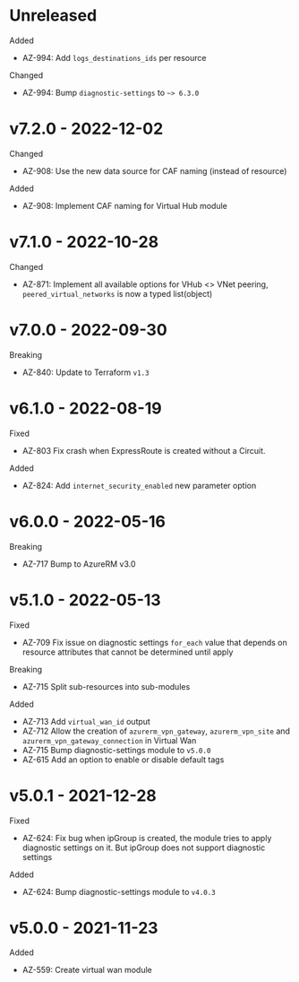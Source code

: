 # Unreleased

Added
  * AZ-994: Add `logs_destinations_ids` per resource

Changed
  * AZ-994: Bump `diagnostic-settings` to `~> 6.3.0`

# v7.2.0 - 2022-12-02

Changed
  * AZ-908: Use the new data source for CAF naming (instead of resource)

Added
  * AZ-908: Implement CAF naming for Virtual Hub module

# v7.1.0 - 2022-10-28

Changed
  * AZ-871: Implement all available options for VHub <> VNet peering, `peered_virtual_networks` is now a typed list(object)

# v7.0.0 - 2022-09-30

Breaking
  * AZ-840: Update to Terraform `v1.3`

# v6.1.0 - 2022-08-19

Fixed
  * AZ-803 Fix crash when ExpressRoute is created without a Circuit.

Added
  * AZ-824: Add `internet_security_enabled` new parameter option

# v6.0.0 - 2022-05-16

Breaking
  * AZ-717 Bump to AzureRM v3.0

# v5.1.0 - 2022-05-13

Fixed
  * AZ-709 Fix issue on diagnostic settings `for_each` value that depends on resource attributes that cannot be determined until apply

Breaking
  * AZ-715 Split sub-resources into sub-modules

Added
  * AZ-713 Add `virtual_wan_id` output
  * AZ-712 Allow the creation of `azurerm_vpn_gateway`, `azurerm_vpn_site` and `azurerm_vpn_gateway_connection` in Virtual Wan
  * AZ-715 Bump diagnostic-settings module to `v5.0.0`
  * AZ-615 Add an option to enable or disable default tags

# v5.0.1 - 2021-12-28

Fixed
  * AZ-624: Fix bug when ipGroup is created, the module tries to apply diagnostic settings on it. But ipGroup does not support diagnostic settings

Added
  * AZ-624: Bump diagnostic-settings module to `v4.0.3`

# v5.0.0 - 2021-11-23

Added
  *  AZ-559: Create virtual wan module
